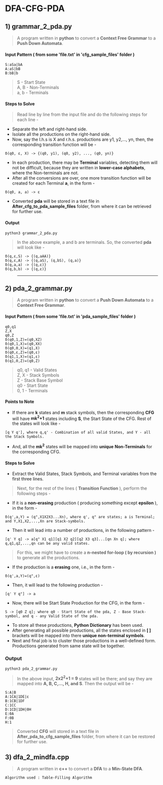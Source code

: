 # DFA-CFG-PDA

## 1) grammar_2_pda.py
> A program written in **python** to convert a **Context Free Grammar** to a **Push Down Automata**.
#### Input Pattern ( from some 'file.txt' in 'cfg_sample_files' folder )
```
S:aSa|bA
A:aS|bB
B:bB|b
```
> S - Start State <br>
> A, B - Non-Terminals <br>
> a, b - Terminals <br>
#### Steps to Solve
> Read line by line from the input file and do the following steps for each line - 
* Separate the left and right-hand side.
* Isolate all the productions on the right-hand side.
* Now, say the l.h.s is X and r.h.s. productions are y1, y2,..., yn, then, the corresponding transition function will be - 
```
δ(q0, ε, X) -> {(q0, y1), (q0, y2), ..., (q0, yn)}
```
* In each production, there may be **Terminal** variables, detecting them will not be difficult, because they are written in **lower-case alphabets**, where the Non-terminals are not.
* After all the conversions are over, one more transition function will be created for each Terminal **a**, in the form - 
```
δ(q0, a, a) -> ε
```
* Converted **pda** will be stored in a text file in **After_cfg_to_pda_sample_files** folder, from where it can be retrieved for further use.
#### Output
```
python3 grammar_2_pda.py
```
> In the above example, a and b are terminals. So, the converted **pda** will look like - 
```
δ(q,ε,S) -> {(q,aAA)}
δ(q,ε,A) -> {(q,aS), (q,bS), (q,a)}
δ(q,a,a) -> {(q,ε)}
δ(q,b,b) -> {(q,ε)}
```
> <hr>
## 2) pda_2_grammar.py
> A program written in **python** to convert a **Push Down Automata** to a **Context Free Grammar**.
#### Input Pattern ( from some 'file.txt' in 'pda_sample_files' folder )
```
q0,q1
Z,X
q0,Z
δ(q0,1,Z)=(q0,XZ)
δ(q0,1,X)=(q0,XX)
δ(q0,0,X)=(q1,X)
δ(q0,ε,Z)=(q0,ε)
δ(q1,1,X)=(q1,ε)
δ(q1,0,Z)=(q0,Z)
```
> q0, q1 - Valid States <br>
> Z, X - Stack Symbols <br>
> Z - Stack Base Symbol <br>
> q0 - Start State <br>
> 0, 1 - Terminals <br>
#### Points to Note
* If there are **k** states and **m** stack symbols, then the corresponding **CFG** will have **mk<sup>2</sup>+1** states including **S**, the Start State of the CFG. Rest of the states will look like - 
```
[q Y q'], where q,q' - Combination of all valid States, and Y - all the Stack Symbols.
```
* And, all the **mk<sup>2</sup>** states will be mapped into **unique** **Non-Terminals** for the corresponding CFG.
#### Steps to Solve
* Extract the Valid States, Stack Symbols, and Terminal variables from the first three lines.
> Next, for the rest of the lines ( **Transition Function** ), perform the following steps - 
* If it is a **non-erasing** production ( producing something except **epsilon** ), in the form - 
```
δ(q',a,Y) = (q",X1X2X3...Xn), where q', q" are states; a is Terminal; and Y,X1,X2,...,Xn are Stack-symbols.
```
* Then it will lead into a number of productions, in the following pattern - 
```
[q' Y q] -> a[q" X1 q1][q1 X2 q2][q2 X3 q3]...[qn Xn q]; where q,q1,q2,...,qn can be any valid states.
```
> For this, we might have to create a **n-nested for-loop ( by recursion )** to generate all the productions.
* If the production is a **erasing** one, i.e., in the form -
```
δ(q',a,Y)=(q",ε)
```
* Then, it will lead to the following production - 
```
[q' Y q"] -> a
```
* Now, there will be Start State Production for the CFG, in the form - 
```
S -> [q0 Z q]; where q0 - Start State of the pda, Z - Base Stack-symbol, and q - any Valid State of the pda.
```
* To store all these productions, **Python Dictionary** has been used.
* After generating all possible productions, all the states enclosed in **[ ]** brackets will be mapped into there **unique non-terminal symbols**.
* Next and final job is to cluster those productions in a well-defined form. Productions generated from same state will be together.
### Output
```
python3 pda_2_grammar.py
```
> In the above input, **2x2<sup>2</sup>+1 = 9** states will be there; and say they are mapped into **A, B, C,..., H, and S**. Then the output will be - 
```
S:A|B
A:1CA|1DE|ε
B:1CB|1DF
C:1CC
D:1CD|1DH|0H
E:0A
F:0B
H:1
```
> Converted **CFG** will stored in a text file in **After_pda_to_cfg_sample_files** folder, from where it can be restored for further use.
## 3) dfa_2_mindfa.cpp
> A program written in **c++** to convert a **DFA** to a **Min-State DFA**.
```
Algorithm used : Table-Filling Algorithm
```
